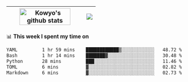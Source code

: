 | <a href="https://github.com/anuraghazra/github-readme-stats"><img width="85%" src="https://github-readme-stats.vercel.app/api?username=kowyo&show_icons=true&hide_border=true&theme=transparent" alt="Kowyo's github stats" /></a> | <a href="https://github.com/anuraghazra/github-readme-stats"><img align="center" src="https://github-readme-stats.vercel.app/api/top-langs/?username=kowyo&exclude_repo=Engineering-Competition-Robot,mobile-robot&hide=c,assembly,shaderlab,hlsl,mathematica,cmake&layout=compact&hide_border=true&theme=transparent" /></a> |
| ------------- | ------------- |

📊 **This week I spent my time on**
<!--START_SECTION:waka-->

```txt
YAML         1 hr 59 mins    ████████████▒░░░░░░░░░░░░   48.72 %
Bash         1 hr 14 mins    ███████▓░░░░░░░░░░░░░░░░░   30.48 %
Python       28 mins         ███░░░░░░░░░░░░░░░░░░░░░░   11.46 %
TOML         6 mins          ▓░░░░░░░░░░░░░░░░░░░░░░░░   02.82 %
Markdown     6 mins          ▓░░░░░░░░░░░░░░░░░░░░░░░░   02.73 %
```

<!--END_SECTION:waka-->

